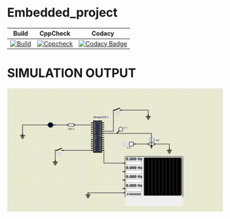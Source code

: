 # Embedded_project
Build | CppCheck | Codacy | 
|---------|------------|-----------|
[![Build](https://github.com/vikramsvdd/Embedded_project/actions/workflows/Build.yml/badge.svg)](https://github.com/vikramsvdd/Embedded_project/actions/workflows/Build.yml)|[![Cppcheck](https://github.com/vikramsvdd/Embedded_project/actions/workflows/Cppcheck.yml/badge.svg)](https://github.com/vikramsvdd/Embedded_project/actions/workflows/Cppcheck.yml)|[![Codacy Badge](https://app.codacy.com/project/badge/Grade/2fe7d2d20ce340cdb62cbd6396be975e)](https://www.codacy.com/gh/vikramsvdd/Embedded_project/dashboard?utm_source=github.com&amp;utm_medium=referral&amp;utm_content=vikramsvdd/Embedded_project&amp;utm_campaign=Badge_Grade)

# SIMULATION OUTPUT
![SS](https://github.com/vikramsvdd/Embedded_project/blob/main/simulationoutput.png)
